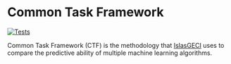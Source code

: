 # Common Task Framework

[![Tests](https://github.com/IslasGECI/common_task_framework/actions/workflows/develop.yml/badge.svg)](https://github.com/IslasGECI/common_task_framework/actions/workflows/develop.yml)

Common Task Framework (CTF) is the methodology that [IslasGECI](https://github.com/IslasGECI) uses
to compare the predictive ability of multiple machine learning algorithms.
